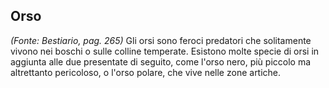 ## **Orso**

*(Fonte: Bestiario, pag. 265)* Gli orsi sono feroci predatori che solitamente vivono nei boschi o sulle colline temperate. Esistono molte specie di orsi in aggiunta alle due presentate di seguito, come l'orso nero, più piccolo ma altrettanto pericoloso, o l'orso polare, che vive nelle zone artiche.
